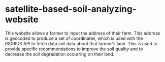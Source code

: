 # satellite-based-soil-analyzing-website
This website allows a farmer to input the address of their farm. This address is geocoded to produce a set of coordinates, which is used with the ISGRIDS API to fetch data soil data about that farmer's land. This is used to provide specific recommendations to improve the soil quality and to decrease the soil degradation occurring on their land.
